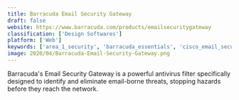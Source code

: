 ```yaml
---
title: Barracuda Email Security Gateway
draft: false 
website: https://www.barracuda.com/products/emailsecuritygateway
classification: ['Design Softwares']
platform: ['Web']
keywords: ['area_1_security', 'barracuda_essentials', 'cisco_email_security', 'email_security_and_protection', 'forcepoint_email_security', 'fortimail', 'mimecast_secure_email_gateway', 'proofpoint_email_security_and_protection', 'proxmox_mail_gateway', 'retruster', 'security_gateway', 'spamtitan', 'spike', 'symantec_email_security.cloud', 'symantec_messaging_gateway', 'the_email_laundry', 'virtru', 'zerospam', 'moduscloud_email_security']
image: 2020/04/Barracuda-Email-Security-Gateway.png
---
```

Barracuda's Email Security Gateway is a powerful antivirus filter specifically designed to identify and eliminate email-borne threats, stopping hazards before they reach the network.
